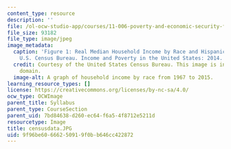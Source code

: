 ```yaml
---
content_type: resource
description: ''
file: /ol-ocw-studio-app/courses/11-006-poverty-and-economic-security-fall-2016/9f96be60666250919f0bb646cc422872_censusdata.JPG
file_size: 93182
file_type: image/jpeg
image_metadata:
  caption: 'Figure 1: Real Median Household Income by Race and Hispanic Origin, 1967-2015.
    U.S. Census Bureau. Income and Poverty in the United States: 2014.'
  credit: Courtesy of the United States Census Bureau. This image is in the public
    domain.
  image-alt: A graph of household income by race from 1967 to 2015.
learning_resource_types: []
license: https://creativecommons.org/licenses/by-nc-sa/4.0/
ocw_type: OCWImage
parent_title: Syllabus
parent_type: CourseSection
parent_uid: 7bd84638-d260-ec64-f6a5-4f8712e5211d
resourcetype: Image
title: censusdata.JPG
uid: 9f96be60-6662-5091-9f0b-b646cc422872
---
```

